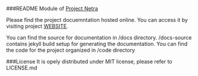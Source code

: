 ###README
Module of [Project Netra](https://ProjectNetra.github.io)

Please find the project docuemntation hosted online.
You can access it by visiting project [WEBSITE](https://ProjectNetra.github.io/Netra-Android). 

You can find the source for documentation in /docs directory. 
/docs-source contains jekyll build setup for generating the documentation.
You can find the code for the project organized in /code directory

###License
It is opely distributed under MIT license, please refer to LICENSE.md